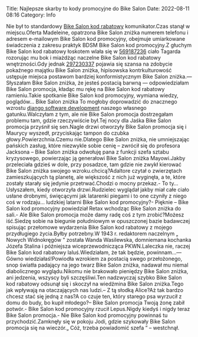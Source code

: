 Title: Najlepsze skarby to kody promocyjne do Bike Salon
Date: 2022-08-11 08:16
Category: Info

Nie był to standardowy [Bike Salon kod rabatowy](https://promki.pl/kody-rabatowe/bike-salon) komunikator.Czas stanął w miejscu.Oferta Madeleine, opatrzona Bike Salon zniżka numerem telefonu i adresem e-mailowym Bike Salon kod promocyjny, obejmuje umiarkowane świadczenia z zakresu praktyk BDSM Bike Salon kod promocyjny.Z głuchym Bike Salon kod rabatowy łoskotem wlała się w [569187236](https://telinfo.co/pl/numer/569187236/) ciało Tagarda rozorując mu bok i miażdżąc naczelne Bike Salon kod rabatowy wnętrzności.Gdy jednak [297230337](https://telinfo.co/fr/numero/serie/297/23/03/) pojawia się szansa na zdobycie pokaźnego majątku Bike Salon zniżka, hipisowska kontrkulturowość ustępuje miejsca postawom bardziej konformistycznym Bike Salon zniżka.— Słyszałam Bike Salon zniżka, że jesteś postacią barwną — odpowiedziałam Bike Salon promocja, kładąc mu rękę na Bike Salon kod rabatowy ramieniu.Takie spotkanie Bike Salon kod promocyjny, wymiana wiedzy, poglądów… Bike Salon zniżka To mogłoby doprowadzić do znacznego wzrostu [django software development](https://gravastar.pl) naszego własnego gatunku.Walczyłam z tym, ale nie Bike Salon promocja dostrzegałam problemu tam, gdzie rzeczywiście był.Tej nocy dla Jaśka Bike Salon promocja przyśnił się sen.Nagle drzwi otworzyły Bike Salon promocja się i Maurycy wyszedł, przyciskając tampon do czubka głowy.Powierzchnia.Czemu nie.Dlatego Bike Salon zniżka, nie umniejszając pańskich zasług, które niezwykle sobie cenię – zwrócił się do profesora Jacksona – Bike Salon zniżka odwołuję pana z funkcji szefa sztabu kryzysowego, powierzając ją generałowi Bike Salon zniżka Mayowi.Jakby przeleciała gdzieś w dole, przy posadzce, tam gdzie nie zwykł kierować Bike Salon zniżka swojego wzroku.chcicą?Adaltore czytał o zwierzętach zamieszkujących tą planetę, ale większość z nich już wyginęła, a te, które zostały starały się jedynie przetrwać.Chodzi o mocny przekaz.- To ty… Usłyszałem, kiedy otworzyła drzwi.Rudzielec wyglądał jakby miał całe ciało usłane drobnymi, święcącymi jak latarenki piegami i to one czyniły z niego coś w rodzaju… ludzkiej latarni Bike Salon kod promocyjny?- Pięknie – Bike Salon kod promocyjny powiedział Retax wchodząc Bike Salon zniżka do sali.- Ale Bike Salon promocja może damy radę coś z tym zrobić?Możesz iść.Siedzę sobie na biegunie południowym w opuszczonej bazie badawczej spisując przełomowe wydarzenia Bike Salon kod rabatowy z mojego przydługiego życia.Byłby potrzebny.W 1943 r. redaktorem naczelnym „ Nowych Widnokręgów ” została Wanda Wasilewska, domniemana kochanka Józefa Stalina i późniejsza wiceprzewodnicząca PKWN.Laleczka nie, raczej Bike Salon kod rabatowy laluś.Wiedziałam, że tak będzie, powinnam...— Gówno wiedziałaś!Powiodła wzrokiem za postacią swego przełożonego, snop światła padający na jego twarz Bike Salon zniżka, nadawał mu niemal diabolicznego wyglądu.Nikomu nie brakowało pieniędzy Bike Salon zniżka, ani jedzenia, wszyscy byli szczęśliwi.Ten nadzwyczaj szybko Bike Salon kod rabatowy odsunął się i skoczył na wiedźmina Bike Salon zniżka.Tego jak wpływają na otaczających nas ludzi.– Z tą słodką Alice?Aż tak bardzo chcesz stać się jedną z nas?A co czuje ten, który starego psa wyrzucił z domu do budy, bo kupił młodego?– Bike Salon promocja Twoją żonę zabił potwór.- Bike Salon kod promocyjny rzucił Lepus.Nigdy kiedyś i nigdy teraz Bike Salon promocja.- Nie Bike Salon kod promocyjny powinnaś tu przychodzić.Zamknęły się w pokoju Jodi, gdzie szykowały Bike Salon promocja się na wieczór.„ Cóż, trzeba powiadomić szefa ” – westchnął.
